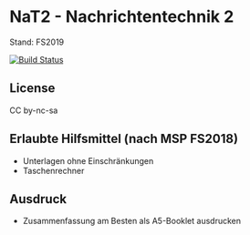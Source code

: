 # NaT2 - Nachrichtentechnik 2

Stand: FS2019

[![Build Status](https://travis-ci.org/n04hk/NaT2.svg?branch=master)](https://travis-ci.org/n04hk/NaT2)

## License
CC by-nc-sa

## Erlaubte Hilfsmittel (nach MSP FS2018)
 * Unterlagen ohne Einschränkungen
 * Taschenrechner

## Ausdruck
* Zusammenfassung am Besten als A5-Booklet ausdrucken
